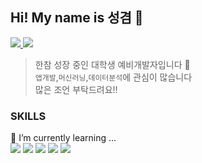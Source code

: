 ## Hi! My name is 성겸 👋

<a href="https://velog.io/@ksk0605" >
<img src="https://img.shields.io/badge/Velog-20C997?style=flat-square&logo=Velog&logoColor=white"/>
<a> <img src="https://img.shields.io/badge/sungkyum1@naver.com-03C75A?style=flat-square&logo=Naver&logoColor=white"/>

>한참 성장 중인 대학생 예비개발자입니다 👶  
`앱개발`,`머신러닝`,`데이터분석`에 관심이 많습니다  
많은 조언 부탁드려요!!


### SKILLS

🌱 I’m currently learning ...  
<img src="https://img.shields.io/badge/Android-3DDC84?style=flat-square&logo=Android&logoColor=white"/>
<img src="https://img.shields.io/badge/React Native-61DAFB?style=flat-square&logo=React&logoColor=white"/>
<img src="https://img.shields.io/badge/Tensorflow-FF6F00?style=flat-square&logo=Tensorflow&logoColor=white"/>
<img src="https://img.shields.io/badge/Python-3776AB?style=flat-square&logo=Python&logoColor=white"/>
<img src="https://img.shields.io/badge/Javascript-F7DF1E?style=flat-square&logo=Javascript&logoColor=white"/>


<!--
**ksk0605/ksk0605** is a ✨ _special_ ✨ repository because its `README.md` (this file) appears on your GitHub profile.

Here are some ideas to get you started:

- 🔭 I’m currently working on ...
- 🌱 I’m currently learning ...
- 👯 I’m looking to collaborate on ...
- 🤔 I’m looking for help with ...
- 💬 Ask me about ...
- 📫 How to reach me: ...
- 😄 Pronouns: ...
- ⚡ Fun fact: ...
-->
